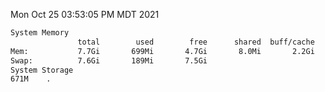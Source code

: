 Mon Oct 25 03:53:05 PM MDT 2021
```bash
System Memory
               total        used        free      shared  buff/cache   available
Mem:           7.7Gi       699Mi       4.7Gi       8.0Mi       2.2Gi       6.7Gi
Swap:          7.6Gi       189Mi       7.5Gi
System Storage
671M	.
```
